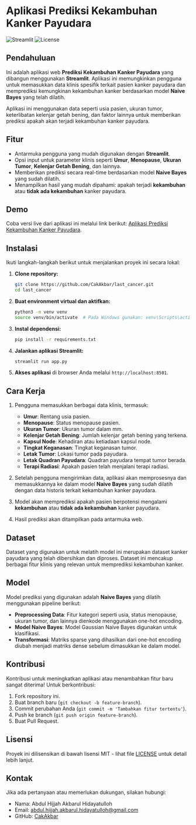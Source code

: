 # Aplikasi Prediksi Kekambuhan Kanker Payudara

![Streamlit](https://img.shields.io/badge/Streamlit-v1.0.0-blue)
![License](https://img.shields.io/badge/License-MIT-green)

## Pendahuluan

Ini adalah aplikasi web **Prediksi Kekambuhan Kanker Payudara** yang dibangun menggunakan **Streamlit**. Aplikasi ini memungkinkan pengguna untuk memasukkan data klinis spesifik terkait pasien kanker payudara dan memprediksi kemungkinan kekambuhan kanker berdasarkan model **Naive Bayes** yang telah dilatih.

Aplikasi ini menggunakan data seperti usia pasien, ukuran tumor, keterlibatan kelenjar getah bening, dan faktor lainnya untuk memberikan prediksi apakah akan terjadi kekambuhan kanker payudara.

## Fitur

- Antarmuka pengguna yang mudah digunakan dengan **Streamlit**.
- Opsi input untuk parameter klinis seperti **Umur**, **Menopause**, **Ukuran Tumor**, **Kelenjar Getah Bening**, dan lainnya.
- Memberikan prediksi secara real-time berdasarkan model **Naive Bayes** yang sudah dilatih.
- Menampilkan hasil yang mudah dipahami: apakah terjadi **kekambuhan** atau **tidak ada kekambuhan** kanker payudara.

## Demo

Coba versi live dari aplikasi ini melalui link berikut: [Aplikasi Prediksi Kekambuhan Kanker Payudara](https://lastcancer-5lihzywmkxpxv7ke3pjndt.streamlit.app/).

## Instalasi

Ikuti langkah-langkah berikut untuk menjalankan proyek ini secara lokal:

1. **Clone repository:**
    ```bash
    git clone https://github.com/CakAkbar/last_cancer.git
    cd last_cancer
    ```

2. **Buat environment virtual dan aktifkan:**
    ```bash
    python3 -m venv venv
    source venv/bin/activate  # Pada Windows gunakan: venv\Scripts\activate
    ```

3. **Instal dependensi:**
    ```bash
    pip install -r requirements.txt
    ```

4. **Jalankan aplikasi Streamlit:**
    ```bash
    streamlit run app.py
    ```

5. **Akses aplikasi** di browser Anda melalui `http://localhost:8501`.

## Cara Kerja

1. Pengguna memasukkan berbagai data klinis, termasuk:
   - **Umur**: Rentang usia pasien.
   - **Menopause**: Status menopause pasien.
   - **Ukuran Tumor**: Ukuran tumor dalam mm.
   - **Kelenjar Getah Bening**: Jumlah kelenjar getah bening yang terkena.
   - **Kapsul Node**: Kehadiran atau ketiadaan kapsul node.
   - **Tingkat Keganasan**: Tingkat keganasan tumor.
   - **Letak Tumor**: Lokasi tumor pada payudara.
   - **Letak Quadran Payudara**: Quadran payudara tempat tumor berada.
   - **Terapi Radiasi**: Apakah pasien telah menjalani terapi radiasi.

2. Setelah pengguna mengirimkan data, aplikasi akan memprosesnya dan memasukkannya ke dalam model **Naive Bayes** yang sudah dilatih dengan data historis terkait kekambuhan kanker payudara.

3. Model akan memprediksi apakah pasien berpotensi mengalami **kekambuhan** atau **tidak ada kekambuhan** kanker payudara.

4. Hasil prediksi akan ditampilkan pada antarmuka web.

## Dataset

Dataset yang digunakan untuk melatih model ini merupakan dataset kanker payudara yang telah dibersihkan dan diproses. Dataset ini mencakup berbagai fitur klinis yang relevan untuk memprediksi kekambuhan kanker.

## Model

Model prediksi yang digunakan adalah **Naive Bayes** yang dilatih menggunakan pipeline berikut:
- **Preprocessing Data**: Fitur kategori seperti usia, status menopause, ukuran tumor, dan lainnya dienkode menggunakan one-hot encoding.
- **Model Naive Bayes**: Model Gaussian Naive Bayes digunakan untuk klasifikasi.
- **Transformasi**: Matriks sparse yang dihasilkan dari one-hot encoding diubah menjadi matriks dense sebelum dimasukkan ke dalam model.

## Kontribusi

Kontribusi untuk meningkatkan aplikasi atau menambahkan fitur baru sangat diterima! Untuk berkontribusi:

1. Fork repository ini.
2. Buat branch baru (`git checkout -b feature-branch`).
3. Commit perubahan Anda (`git commit -m 'Tambahkan fitur tertentu'`).
4. Push ke branch (`git push origin feature-branch`).
5. Buat Pull Request.

## Lisensi

Proyek ini dilisensikan di bawah lisensi MIT - lihat file [LICENSE](LICENSE) untuk detail lebih lanjut.

## Kontak

Jika ada pertanyaan atau memerlukan dukungan, silakan hubungi:

- Nama: Abdul Hijjah Akbarul Hidayatulloh
- Email: abdul.hijjah.akbarul.hidayatulloh@gmail.com
- GitHub: [CakAkbar](https://github.com/CakAkbar)
